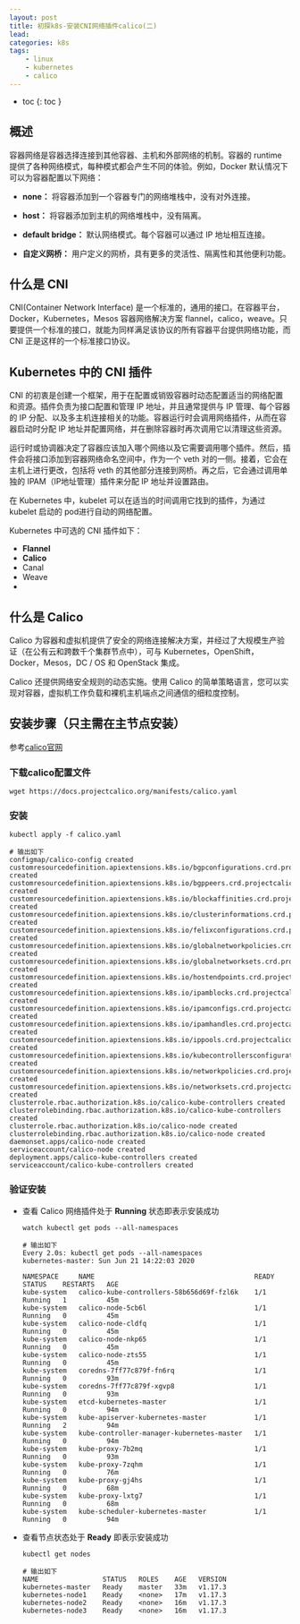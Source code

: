 ```yaml
---
layout: post
title: 初探k8s-安装CNI网络插件calico(二)
lead: 
categories: k8s
tags:
    - linux
    - kubernetes
    - calico
---
```


- toc
{: toc }

## 概述

容器网络是容器选择连接到其他容器、主机和外部网络的机制。容器的 runtime 提供了各种网络模式，每种模式都会产生不同的体验。例如，Docker 默认情况下可以为容器配置以下网络：

- **none：** 将容器添加到一个容器专门的网络堆栈中，没有对外连接。

- **host：** 将容器添加到主机的网络堆栈中，没有隔离。

- **default bridge：** 默认网络模式。每个容器可以通过 IP 地址相互连接。

- **自定义网桥：** 用户定义的网桥，具有更多的灵活性、隔离性和其他便利功能。
<!-- more -->
  

## 什么是 CNI

CNI(Container Network Interface) 是一个标准的，通用的接口。在容器平台，Docker，Kubernetes，Mesos 容器网络解决方案 flannel，calico，weave。只要提供一个标准的接口，就能为同样满足该协议的所有容器平台提供网络功能，而 CNI 正是这样的一个标准接口协议。



## Kubernetes 中的 CNI 插件

CNI 的初衷是创建一个框架，用于在配置或销毁容器时动态配置适当的网络配置和资源。插件负责为接口配置和管理 IP 地址，并且通常提供与 IP 管理、每个容器的 IP 分配、以及多主机连接相关的功能。容器运行时会调用网络插件，从而在容器启动时分配 IP 地址并配置网络，并在删除容器时再次调用它以清理这些资源。

运行时或协调器决定了容器应该加入哪个网络以及它需要调用哪个插件。然后，插件会将接口添加到容器网络命名空间中，作为一个 veth 对的一侧。接着，它会在主机上进行更改，包括将 veth 的其他部分连接到网桥。再之后，它会通过调用单独的 IPAM（IP地址管理）插件来分配 IP 地址并设置路由。

在 Kubernetes 中，kubelet 可以在适当的时间调用它找到的插件，为通过 kubelet 启动的 pod进行自动的网络配置。

Kubernetes 中可选的 CNI 插件如下：

- **Flannel**
- **Calico**
- Canal
- Weave
- 

## 什么是 Calico

Calico 为容器和虚拟机提供了安全的网络连接解决方案，并经过了大规模生产验证（在公有云和跨数千个集群节点中），可与 Kubernetes，OpenShift，Docker，Mesos，DC / OS 和 OpenStack 集成。

Calico 还提供网络安全规则的动态实施。使用 Calico 的简单策略语言，您可以实现对容器，虚拟机工作负载和裸机主机端点之间通信的细粒度控制。



## 安装步骤（只主需在主节点安装）

参考[calico官网](https://docs.projectcalico.org/getting-started/kubernetes/quickstart)

### 下载calico配置文件

```shell
wget https://docs.projectcalico.org/manifests/calico.yaml
```



### 安装

```shell
kubectl apply -f calico.yaml

# 输出如下
configmap/calico-config created
customresourcedefinition.apiextensions.k8s.io/bgpconfigurations.crd.projectcalico.org created
customresourcedefinition.apiextensions.k8s.io/bgppeers.crd.projectcalico.org created
customresourcedefinition.apiextensions.k8s.io/blockaffinities.crd.projectcalico.org created
customresourcedefinition.apiextensions.k8s.io/clusterinformations.crd.projectcalico.org created
customresourcedefinition.apiextensions.k8s.io/felixconfigurations.crd.projectcalico.org created
customresourcedefinition.apiextensions.k8s.io/globalnetworkpolicies.crd.projectcalico.org created
customresourcedefinition.apiextensions.k8s.io/globalnetworksets.crd.projectcalico.org created
customresourcedefinition.apiextensions.k8s.io/hostendpoints.crd.projectcalico.org created
customresourcedefinition.apiextensions.k8s.io/ipamblocks.crd.projectcalico.org created
customresourcedefinition.apiextensions.k8s.io/ipamconfigs.crd.projectcalico.org created
customresourcedefinition.apiextensions.k8s.io/ipamhandles.crd.projectcalico.org created
customresourcedefinition.apiextensions.k8s.io/ippools.crd.projectcalico.org created
customresourcedefinition.apiextensions.k8s.io/kubecontrollersconfigurations.crd.projectcalico.org created
customresourcedefinition.apiextensions.k8s.io/networkpolicies.crd.projectcalico.org created
customresourcedefinition.apiextensions.k8s.io/networksets.crd.projectcalico.org created
clusterrole.rbac.authorization.k8s.io/calico-kube-controllers created
clusterrolebinding.rbac.authorization.k8s.io/calico-kube-controllers created
clusterrole.rbac.authorization.k8s.io/calico-node created
clusterrolebinding.rbac.authorization.k8s.io/calico-node created
daemonset.apps/calico-node created
serviceaccount/calico-node created
deployment.apps/calico-kube-controllers created
serviceaccount/calico-kube-controllers created
```



### 验证安装

- 查看 Calico 网络插件处于 **Running** 状态即表示安装成功

  ```shell
  watch kubectl get pods --all-namespaces
  
  # 输出如下
  Every 2.0s: kubectl get pods --all-namespaces                                                                         kubernetes-master: Sun Jun 21 14:22:03 2020
  
  NAMESPACE     NAME                                        READY   STATUS    RESTARTS   AGE
  kube-system   calico-kube-controllers-58b656d69f-fzl6k    1/1     Running   1          45m
  kube-system   calico-node-5cb6l                           1/1     Running   0          45m
  kube-system   calico-node-cldfq                           1/1     Running   0          45m
  kube-system   calico-node-nkp65                           1/1     Running   0          45m
  kube-system   calico-node-zts55                           1/1     Running   0          45m
  kube-system   coredns-7ff77c879f-fn6rq                    1/1     Running   0          93m
  kube-system   coredns-7ff77c879f-xgvp8                    1/1     Running   0          93m
  kube-system   etcd-kubernetes-master                      1/1     Running   0          94m
  kube-system   kube-apiserver-kubernetes-master            1/1     Running   2          94m
  kube-system   kube-controller-manager-kubernetes-master   1/1     Running   0          94m
  kube-system   kube-proxy-7b2mq                            1/1     Running   0          93m
  kube-system   kube-proxy-7zqhm                            1/1     Running   0          76m
  kube-system   kube-proxy-gj4hs                            1/1     Running   0          68m
  kube-system   kube-proxy-lxtg7                            1/1     Running   0          68m
  kube-system   kube-scheduler-kubernetes-master            1/1     Running   0          94m
  ```

  

- 查看节点状态处于 **Ready** 即表示安装成功

  ```shell
  kubectl get nodes
  
  # 输出如下
  NAME                STATUS   ROLES    AGE   VERSION
  kubernetes-master   Ready    master   33m   v1.17.3
  kubernetes-node1    Ready    <none>   17m   v1.17.3
  kubernetes-node2    Ready    <none>   16m   v1.17.3
  kubernetes-node3    Ready    <none>   16m   v1.17.3
  ```
